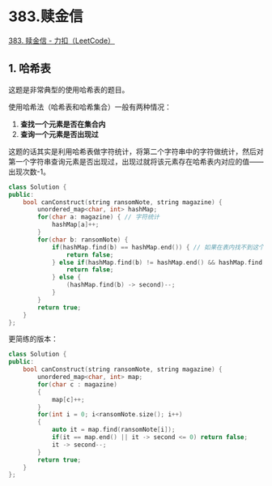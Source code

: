 # 383.赎金信

[383. 赎金信 - 力扣（LeetCode）](https://leetcode.cn/problems/ransom-note/)



## 1. 哈希表

这题是非常典型的使用哈希表的题目。

使用哈希法（哈希表和哈希集合）一般有两种情况：

1. **查找一个元素是否在集合内**
2. **查询一个元素是否出现过**

这题的话其实是利用哈希表做字符统计，将第二个字符串中的字符做统计，然后对第一个字符串查询元素是否出现过，出现过就将该元素存在哈希表内对应的值——出现次数-1。

```c++
class Solution {
public:
    bool canConstruct(string ransomNote, string magazine) {
        unordered_map<char, int> hashMap;
        for(char a: magazine) { // 字符统计
            hashMap[a]++;
        }
        for(char b: ransomNote) {
            if(hashMap.find(b) == hashMap.end()) { // 如果在表内找不到这个元素
                return false;
            } else if(hashMap.find(b) != hashMap.end() && hashMap.find(b)->second <=0) { // 如果找到了该元素，但使用次数为0
                return false;
            } else {
                (hashMap.find(b) -> second)--;
            }
        }
        return true;
    }
};
```

更简练的版本：

```c++
class Solution {
public:
    bool canConstruct(string ransomNote, string magazine) {
        unordered_map<char, int> map;
        for(char c : magazine)
        {
            map[c]++;
        }
        for(int i = 0; i<ransomNote.size(); i++)
        {
            auto it = map.find(ransomNote[i]);
            if(it == map.end() || it -> second <= 0) return false;
            it -> second--;
        }
        return true;
    }
};
```


